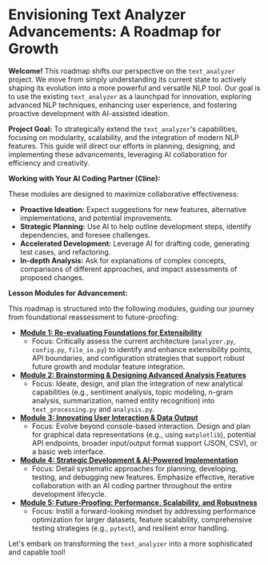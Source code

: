 # Envisioning Text Analyzer Advancements: A Roadmap for Growth

**Welcome!** This roadmap shifts our perspective on the `text_analyzer` project. We move from simply understanding its current state to actively shaping its evolution into a more powerful and versatile NLP tool. Our goal is to use the existing `text_analyzer` as a launchpad for innovation, exploring advanced NLP techniques, enhancing user experience, and fostering proactive development with AI-assisted ideation.

**Project Goal:** To strategically extend the `text_analyzer`'s capabilities, focusing on modularity, scalability, and the integration of modern NLP features. This guide will direct our efforts in planning, designing, and implementing these advancements, leveraging AI collaboration for efficiency and creativity.

**Working with Your AI Coding Partner (Cline):**

These modules are designed to maximize collaborative effectiveness:

*   **Proactive Ideation:** Expect suggestions for new features, alternative implementations, and potential improvements.
*   **Strategic Planning:** Use AI to help outline development steps, identify dependencies, and foresee challenges.
*   **Accelerated Development:** Leverage AI for drafting code, generating test cases, and refactoring.
*   **In-depth Analysis:** Ask for explanations of complex concepts, comparisons of different approaches, and impact assessments of proposed changes.

**Lesson Modules for Advancement:**

This roadmap is structured into the following modules, guiding our journey from foundational reassessment to future-proofing:

*   **[Module 1: Re-evaluating Foundations for Extensibility](envisioning-A-foundations.md)**
    *   Focus: Critically assess the current architecture (`analyzer.py`, `config.py`, `file_io.py`) to identify and enhance extensibility points, API boundaries, and configuration strategies that support robust future growth and modular feature integration.
*   **[Module 2: Brainstorming & Designing Advanced Analysis Features](envisioning-B-advanced-features.md)**
    *   Focus: Ideate, design, and plan the integration of new analytical capabilities (e.g., sentiment analysis, topic modeling, n-gram analysis, summarization, named entity recognition) into `text_processing.py` and `analysis.py`.
*   **[Module 3: Innovating User Interaction & Data Output](envisioning-C-ui-output.md)**
    *   Focus: Evolve beyond console-based interaction. Design and plan for graphical data representations (e.g., using `matplotlib`), potential API endpoints, broader input/output format support (JSON, CSV), or a basic web interface.
*   **[Module 4: Strategic Development & AI-Powered Implementation](envisioning-D-strategic-dev.md)**
    *   Focus: Detail systematic approaches for planning, developing, testing, and debugging new features. Emphasize effective, iterative collaboration with an AI coding partner throughout the entire development lifecycle.
*   **[Module 5: Future-Proofing: Performance, Scalability, and Robustness](envisioning-E-future-proofing.md)**
    *   Focus: Instill a forward-looking mindset by addressing performance optimization for larger datasets, feature scalability, comprehensive testing strategies (e.g., `pytest`), and resilient error handling.

Let's embark on transforming the `text_analyzer` into a more sophisticated and capable tool!
